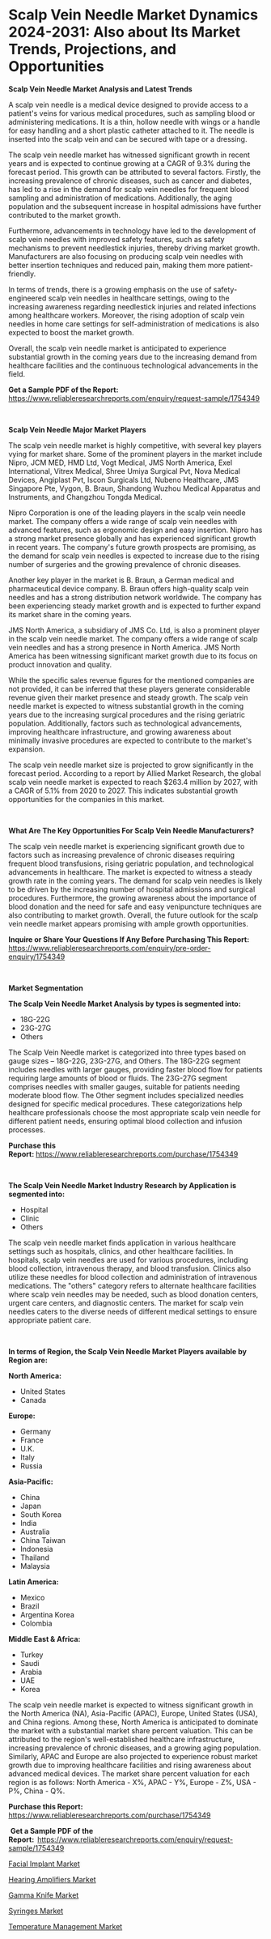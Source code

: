 <p><h1>Scalp Vein Needle Market Dynamics 2024-2031: Also about Its Market Trends, Projections, and Opportunities</h1></p><p><strong>Scalp Vein Needle Market Analysis and Latest Trends</strong></p>
<p><p>A scalp vein needle is a medical device designed to provide access to a patient's veins for various medical procedures, such as sampling blood or administering medications. It is a thin, hollow needle with wings or a handle for easy handling and a short plastic catheter attached to it. The needle is inserted into the scalp vein and can be secured with tape or a dressing.</p><p>The scalp vein needle market has witnessed significant growth in recent years and is expected to continue growing at a CAGR of 9.3% during the forecast period. This growth can be attributed to several factors. Firstly, the increasing prevalence of chronic diseases, such as cancer and diabetes, has led to a rise in the demand for scalp vein needles for frequent blood sampling and administration of medications. Additionally, the aging population and the subsequent increase in hospital admissions have further contributed to the market growth.</p><p>Furthermore, advancements in technology have led to the development of scalp vein needles with improved safety features, such as safety mechanisms to prevent needlestick injuries, thereby driving market growth. Manufacturers are also focusing on producing scalp vein needles with better insertion techniques and reduced pain, making them more patient-friendly.</p><p>In terms of trends, there is a growing emphasis on the use of safety-engineered scalp vein needles in healthcare settings, owing to the increasing awareness regarding needlestick injuries and related infections among healthcare workers. Moreover, the rising adoption of scalp vein needles in home care settings for self-administration of medications is also expected to boost the market growth.</p><p>Overall, the scalp vein needle market is anticipated to experience substantial growth in the coming years due to the increasing demand from healthcare facilities and the continuous technological advancements in the field.</p></p>
<p><strong>Get a Sample PDF of the Report:&nbsp;</strong> <a href="https://www.reliableresearchreports.com/enquiry/request-sample/1754349">https://www.reliableresearchreports.com/enquiry/request-sample/1754349</a></p>
<p>&nbsp;</p>
<p><strong>Scalp Vein Needle Major Market Players</strong></p>
<p><p>The scalp vein needle market is highly competitive, with several key players vying for market share. Some of the prominent players in the market include Nipro, JCM MED, HMD Ltd, Vogt Medical, JMS North America, Exel International, Vitrex Medical, Shree Umiya Surgical Pvt, Nova Medical Devices, Angiplast Pvt, Iscon Surgicals Ltd, Nubeno Healthcare, JMS Singapore Pte, Vygon, B. Braun, Shandong Wuzhou Medical Apparatus and Instruments, and Changzhou Tongda Medical.</p><p>Nipro Corporation is one of the leading players in the scalp vein needle market. The company offers a wide range of scalp vein needles with advanced features, such as ergonomic design and easy insertion. Nipro has a strong market presence globally and has experienced significant growth in recent years. The company's future growth prospects are promising, as the demand for scalp vein needles is expected to increase due to the rising number of surgeries and the growing prevalence of chronic diseases.</p><p>Another key player in the market is B. Braun, a German medical and pharmaceutical device company. B. Braun offers high-quality scalp vein needles and has a strong distribution network worldwide. The company has been experiencing steady market growth and is expected to further expand its market share in the coming years.</p><p>JMS North America, a subsidiary of JMS Co. Ltd, is also a prominent player in the scalp vein needle market. The company offers a wide range of scalp vein needles and has a strong presence in North America. JMS North America has been witnessing significant market growth due to its focus on product innovation and quality.</p><p>While the specific sales revenue figures for the mentioned companies are not provided, it can be inferred that these players generate considerable revenue given their market presence and steady growth. The scalp vein needle market is expected to witness substantial growth in the coming years due to the increasing surgical procedures and the rising geriatric population. Additionally, factors such as technological advancements, improving healthcare infrastructure, and growing awareness about minimally invasive procedures are expected to contribute to the market's expansion.</p><p>The scalp vein needle market size is projected to grow significantly in the forecast period. According to a report by Allied Market Research, the global scalp vein needle market is expected to reach $263.4 million by 2027, with a CAGR of 5.1% from 2020 to 2027. This indicates substantial growth opportunities for the companies in this market.</p></p>
<p>&nbsp;</p>
<p><strong>What Are The Key Opportunities For Scalp Vein Needle Manufacturers?</strong></p>
<p><p>The scalp vein needle market is experiencing significant growth due to factors such as increasing prevalence of chronic diseases requiring frequent blood transfusions, rising geriatric population, and technological advancements in healthcare. The market is expected to witness a steady growth rate in the coming years. The demand for scalp vein needles is likely to be driven by the increasing number of hospital admissions and surgical procedures. Furthermore, the growing awareness about the importance of blood donation and the need for safe and easy venipuncture techniques are also contributing to market growth. Overall, the future outlook for the scalp vein needle market appears promising with ample growth opportunities.</p></p>
<p><strong>Inquire or Share Your Questions If Any Before Purchasing This Report:</strong> <a href="https://www.reliableresearchreports.com/enquiry/pre-order-enquiry/1754349">https://www.reliableresearchreports.com/enquiry/pre-order-enquiry/1754349</a></p>
<p>&nbsp;</p>
<p><strong>Market Segmentation</strong></p>
<p><strong>The Scalp Vein Needle Market Analysis by types is segmented into:</strong></p>
<p><ul><li>18G-22G</li><li>23G-27G</li><li>Others</li></ul></p>
<p><p>The Scalp Vein Needle market is categorized into three types based on gauge sizes – 18G-22G, 23G-27G, and Others. The 18G-22G segment includes needles with larger gauges, providing faster blood flow for patients requiring large amounts of blood or fluids. The 23G-27G segment comprises needles with smaller gauges, suitable for patients needing moderate blood flow. The Other segment includes specialized needles designed for specific medical procedures. These categorizations help healthcare professionals choose the most appropriate scalp vein needle for different patient needs, ensuring optimal blood collection and infusion processes.</p></p>
<p><strong>Purchase this Report:&nbsp;</strong><a href="https://www.reliableresearchreports.com/purchase/1754349">https://www.reliableresearchreports.com/purchase/1754349</a></p>
<p>&nbsp;</p>
<p><strong>The Scalp Vein Needle Market Industry Research by Application is segmented into:</strong></p>
<p><ul><li>Hospital</li><li>Clinic</li><li>Others</li></ul></p>
<p><p>The scalp vein needle market finds application in various healthcare settings such as hospitals, clinics, and other healthcare facilities. In hospitals, scalp vein needles are used for various procedures, including blood collection, intravenous therapy, and blood transfusion. Clinics also utilize these needles for blood collection and administration of intravenous medications. The "others" category refers to alternate healthcare facilities where scalp vein needles may be needed, such as blood donation centers, urgent care centers, and diagnostic centers. The market for scalp vein needles caters to the diverse needs of different medical settings to ensure appropriate patient care.</p></p>
<p>&nbsp;</p>
<p><strong>In terms of Region, the Scalp Vein Needle Market Players available by Region are:</strong></p>
<p>
    <p> <strong> North America: </strong>
        <ul>
            <li>United States</li>
            <li>Canada</li>
        </ul>
        </p> 
    <p> <strong> Europe: </strong>
        <ul>
            <li>Germany</li>
            <li>France</li>
            <li>U.K.</li>
            <li>Italy</li>
            <li>Russia</li>
        </ul>
        </p> 
    <p> <strong> Asia-Pacific: </strong>
        <ul>
            <li>China</li>
            <li>Japan</li>
            <li>South Korea</li>
            <li>India</li>
            <li>Australia</li>
            <li>China Taiwan</li>
            <li>Indonesia</li>
            <li>Thailand</li>
            <li>Malaysia</li>
        </ul>
        </p> 
    <p> <strong> Latin America: </strong>
        <ul>
            <li>Mexico</li>
            <li>Brazil</li>
            <li>Argentina Korea</li>
            <li>Colombia</li>
        </ul>
        </p> 
    <p> <strong> Middle East & Africa: </strong>
        <ul>
            <li>Turkey</li>
            <li>Saudi</li>
            <li>Arabia</li>
            <li>UAE</li>
            <li>Korea</li>
        </ul>
    </p>
    </p>
<p><p>The scalp vein needle market is expected to witness significant growth in the North America (NA), Asia-Pacific (APAC), Europe, United States (USA), and China regions. Among these, North America is anticipated to dominate the market with a substantial market share percent valuation. This can be attributed to the region's well-established healthcare infrastructure, increasing prevalence of chronic diseases, and a growing aging population. Similarly, APAC and Europe are also projected to experience robust market growth due to improving healthcare facilities and rising awareness about advanced medical devices. The market share percent valuation for each region is as follows: North America - X%, APAC - Y%, Europe - Z%, USA - P%, China - Q%.</p></p>
<p><strong>Purchase this Report: </strong><a href="https://www.reliableresearchreports.com/purchase/1754349">https://www.reliableresearchreports.com/purchase/1754349</a></p>
<p>&nbsp;<strong>Get a Sample PDF of the Report:&nbsp;&nbsp;</strong><a href="https://www.reliableresearchreports.com/enquiry/request-sample/1754349">https://www.reliableresearchreports.com/enquiry/request-sample/1754349</a></p>
<p><strong></strong></p>
<p><p><a href="https://github.com/castoriffic/Market-Research-Report-List-2/blob/main/facial-implant-market.md">Facial Implant Market</a></p><p><a href="https://github.com/lbird53714/Market-Research-Report-List-2/blob/main/hearing-amplifiers-market.md">Hearing Amplifiers Market</a></p><p><a href="https://github.com/mabutironaldo/Market-Research-Report-List-2/blob/main/gamma-knife-market.md">Gamma Knife Market</a></p><p><a href="https://github.com/FassouRP/Market-Research-Report-List-2/blob/main/syringes-market.md">Syringes Market</a></p><p><a href="https://github.com/ashepherd82/Market-Research-Report-List-2/blob/main/temperature-management-market.md">Temperature Management Market</a></p></p>